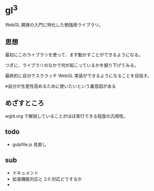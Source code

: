 # gl<sup>3</sup>

WebGL 開発の入門に特化した勉強用ライブラリ。


## 思想

最初にこのライブラリを使って、まず動かすことができるようになる。

つぎに、ライブラリのなかで何が起こっているかを掘り下げてみる。

最終的に自分でスクラッチ WebGL 実装ができるようになることを目指す。

※自分が生産性高めるために使いたいという裏意図がある

## めざすところ

wgld.org で解説していることがほぼ実行できる程度の汎用性。


## todo

* gulpfile.js 見直し


## sub

* ドキュメント
* 拡張機能対応と 2.0 対応どうするか
* 

